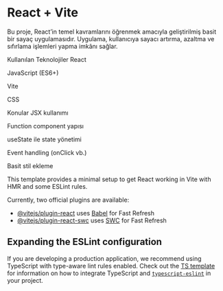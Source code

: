 # React + Vite


Bu proje, React’in temel kavramlarını öğrenmek amacıyla geliştirilmiş basit bir sayaç uygulamasıdır.
Uygulama, kullanıcıya sayacı artırma, azaltma ve sıfırlama işlemleri yapma imkânı sağlar.

Kullanılan Teknolojiler
React

JavaScript (ES6+)

Vite

CSS

Konular
JSX kullanımı

Function component yapısı

useState ile state yönetimi

Event handling (onClick vb.)

Basit stil ekleme


This template provides a minimal setup to get React working in Vite with HMR and some ESLint rules.

Currently, two official plugins are available:

- [@vitejs/plugin-react](https://github.com/vitejs/vite-plugin-react/blob/main/packages/plugin-react) uses [Babel](https://babeljs.io/) for Fast Refresh
- [@vitejs/plugin-react-swc](https://github.com/vitejs/vite-plugin-react/blob/main/packages/plugin-react-swc) uses [SWC](https://swc.rs/) for Fast Refresh

## Expanding the ESLint configuration

If you are developing a production application, we recommend using TypeScript with type-aware lint rules enabled. Check out the [TS template](https://github.com/vitejs/vite/tree/main/packages/create-vite/template-react-ts) for information on how to integrate TypeScript and [`typescript-eslint`](https://typescript-eslint.io) in your project.
